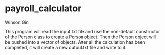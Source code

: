 # payroll_calculator
Winson Gin 

This program will read the input.txt file and use the non-default constructor of the Person class to create a Person object. Then the Person object will be pushed into a vector of objects. After all the calculation has been completed, it will create a new output.txt file and write to it.
